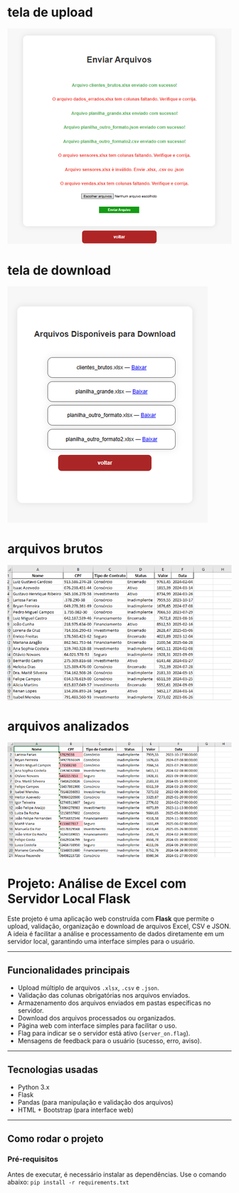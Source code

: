 # tela de upload
![tela_upload](screenshots/enviando%20arquivos.png)

# tela de download
![tela_download](screenshots/ver%20downloads.png)

# arquivos brutos
![antes](screenshots/antes.png)

# arquivos analizados
![depois](screenshots/depois.png)
# Projeto: Análise de Excel com Servidor Local Flask

Este projeto é uma aplicação web construída com **Flask** que permite o upload, validação, organização e download de arquivos Excel, CSV e JSON. A ideia é facilitar a análise e processamento de dados diretamente em um servidor local, garantindo uma interface simples para o usuário.

---

## Funcionalidades principais

- Upload múltiplo de arquivos `.xlsx`, `.csv` e `.json`.
- Validação das colunas obrigatórias nos arquivos enviados.
- Armazenamento dos arquivos enviados em pastas específicas no servidor.
- Download dos arquivos processados ou organizados.
- Página web com interface simples para facilitar o uso.
- Flag para indicar se o servidor está ativo (`server_on.flag`).
- Mensagens de feedback para o usuário (sucesso, erro, aviso).

---

## Tecnologias usadas

- Python 3.x
- Flask
- Pandas (para manipulação e validação dos arquivos)
- HTML + Bootstrap (para interface web)

---

## Como rodar o projeto

### Pré-requisitos

Antes de executar, é necessário instalar as dependências. Use o comando abaixo:
`pip install -r requirements.txt`
